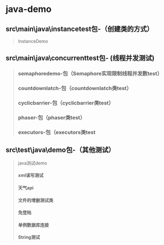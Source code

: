 # java-demo

## src\main\java\instancetest包-（创建类的方式）
>InstanceDemo

## src\main\java\concurrenttest包- (线程并发测试)
>### semaphoredemo-包（Semaphore实现限制线程并发数test）
>### countdownlatch-包（countdownlatch类test）
>### cyclicbarrier-包（cyclicbarrier类test）
>### phaser-包（phaser类test）
>### executors-包（executors类test

## src\test\java\demo包-（其他测试）
>java测试demo
>#### xml读写测试
>#### 天气api
>#### 文件的增删测试类
>#### 免登陆
>#### 单例数据库连接
>#### String测试

